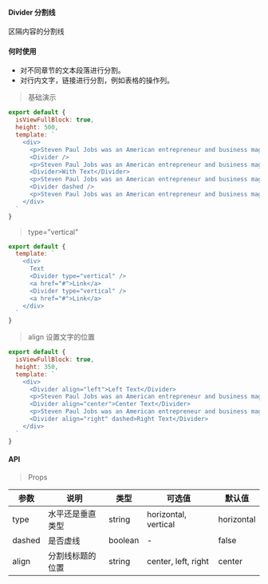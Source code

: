 #### Divider 分割线

区隔内容的分割线

#### 何时使用

- 对不同章节的文本段落进行分割。
- 对行内文字，链接进行分割，例如表格的操作列。

> 基础演示

```js
export default {
  isViewFullBlock: true,
  height: 500,
  template: `
    <div>
      <p>Steven Paul Jobs was an American entrepreneur and business magnate. He was the chairman, chief executive officer, and a co-founder of Apple Inc.</p>
      <Divider />
      <p>Steven Paul Jobs was an American entrepreneur and business magnate. He was the chairman, chief executive officer, and a co-founder of Apple Inc.</p>
      <Divider>With Text</Divider>
      <p>Steven Paul Jobs was an American entrepreneur and business magnate. He was the chairman, chief executive officer, and a co-founder of Apple Inc.</p>
      <Divider dashed />
      <p>Steven Paul Jobs was an American entrepreneur and business magnate. He was the chairman, chief executive officer, and a co-founder of Apple Inc.</p>
    </div>
  `
}
```


> type="vertical"

```js
export default {
  template: `
    <div>
      Text
      <Divider type="vertical" />
      <a href="#">Link</a>
      <Divider type="vertical" />
      <a href="#">Link</a>
    </div>
  `
}
```

> align 设置文字的位置

```js
export default {
  isViewFullBlock: true,
  height: 350,
  template: `
    <div>
      <Divider align="left">Left Text</Divider>
      <p>Steven Paul Jobs was an American entrepreneur and business magnate. He was the chairman, chief executive officer, and a co-founder of Apple Inc.</p>
      <Divider align="center">Center Text</Divider>
      <p>Steven Paul Jobs was an American entrepreneur and business magnate. He was the chairman, chief executive officer, and a co-founder of Apple Inc.</p>
      <Divider align="right" dashed>Right Text</Divider>
    </div>
  `
}
```

#### API

> Props

参数 | 说明 | 类型 | 可选值 | 默认值
---|---|---|---|---
type | 水平还是垂直类型 | string | horizontal, vertical | horizontal
dashed | 是否虚线 | boolean | - | false
align | 分割线标题的位置 | string | center, left, right | center